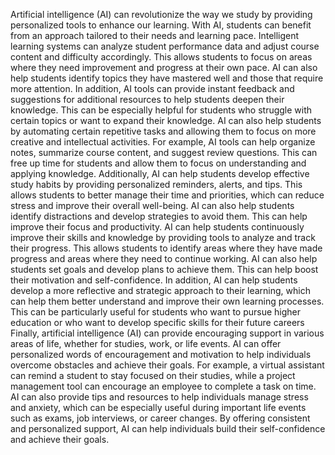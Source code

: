 Artificial intelligence (AI) can revolutionize the way we study by providing personalized tools to enhance our learning. With AI, students can benefit from an approach tailored to their needs and learning pace. Intelligent learning systems can analyze student performance data and adjust course content and difficulty accordingly. This allows students to focus on areas where they need improvement and progress at their own pace. AI can also help students identify topics they have mastered well and those that require more attention. In addition, AI tools can provide instant feedback and suggestions for additional resources to help students deepen their knowledge. This can be especially helpful for students who struggle with certain topics or want to expand their knowledge.
AI can also help students by automating certain repetitive tasks and allowing them to focus on more creative and intellectual activities. For example, AI tools can help organize notes, summarize course content, and suggest review questions. This can free up time for students and allow them to focus on understanding and applying knowledge. Additionally, AI can help students develop effective study habits by providing personalized reminders, alerts, and tips. This allows students to better manage their time and priorities, which can reduce stress and improve their overall well-being. AI can also help students identify distractions and develop strategies to avoid them. This can help improve their focus and productivity.
AI can help students continuously improve their skills and knowledge by providing tools to analyze and track their progress. This allows students to identify areas where they have made progress and areas where they need to continue working. AI can also help students set goals and develop plans to achieve them. This can help boost their motivation and self-confidence. In addition, AI can help students develop a more reflective and strategic approach to their learning, which can help them better understand and improve their own learning processes. This can be particularly useful for students who want to pursue higher education or who want to develop specific skills for their future careers
Finally, artificial intelligence (AI) can provide encouraging support in various areas of life, whether for studies, work, or life events. AI can offer personalized words of encouragement and motivation to help individuals overcome obstacles and achieve their goals. For example, a virtual assistant can remind a student to stay focused on their studies, while a project management tool can encourage an employee to complete a task on time. AI can also provide tips and resources to help individuals manage stress and anxiety, which can be especially useful during important life events such as exams, job interviews, or career changes. By offering consistent and personalized support, AI can help individuals build their self-confidence and achieve their goals.

